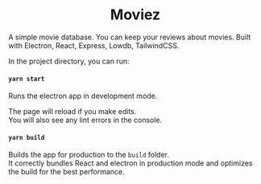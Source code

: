 <h1 align="center">Moviez</h1>

A simple movie database. You can keep your reviews about movies. Built with Electron, React, Express, Lowdb, TailwindCSS.

In the project directory, you can run:

#### `yarn start`

Runs the electron app in development mode.<br />

The page will reload if you make edits.<br />
You will also see any lint errors in the console.

#### `yarn build`

Builds the app for production to the `build` folder.<br />
It correctly bundles React and electron in production mode and optimizes the build for the best performance.
